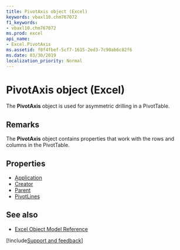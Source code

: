 ```yaml
---
title: PivotAxis object (Excel)
keywords: vbaxl10.chm767072
f1_keywords:
- vbaxl10.chm767072
ms.prod: excel
api_name:
- Excel.PivotAxis
ms.assetid: f8f4fbef-5cf7-1615-2ed3-7c90ab6c82f6
ms.date: 03/30/2019
localization_priority: Normal
---
```



# PivotAxis object (Excel)

The **PivotAxis** object is used for asymmetric drilling in a PivotTable.


## Remarks

The **PivotAxis** object contains properties that work with the rows and columns in the PivotTable.

## Properties

- [Application](Excel.pivotAxis.Application.md)
- [Creator](Excel.pivotAxis.Creator.md)
- [Parent](Excel.pivotAxis.Parent.md)
- [PivotLines](Excel.PivotAxis.PivotLines.md)


## See also

- [Excel Object Model Reference](overview/Excel/object-model.md)

[!include[Support and feedback](~/includes/feedback-boilerplate.md)]